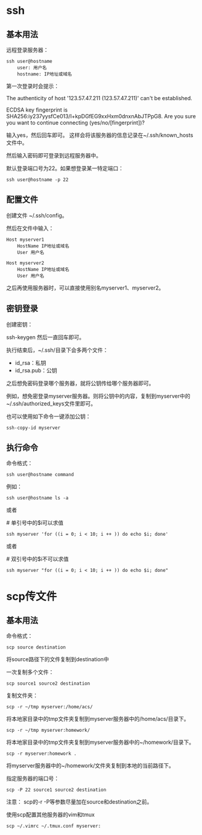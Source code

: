 # ssh
## 基本用法
远程登录服务器：

    ssh user@hostname
        user: 用户名
        hostname: IP地址或域名

第一次登录时会提示：

The authenticity of host '123.57.47.211 (123.57.47.211)' can't be established.

ECDSA key fingerprint is SHA256:iy237yysfCe013/l+kpDGfEG9xxHxm0dnxnAbJTPpG8.
Are you sure you want to continue connecting (yes/no/[fingerprint])?

输入yes，然后回车即可。
这样会将该服务器的信息记录在~/.ssh/known_hosts文件中。

然后输入密码即可登录到远程服务器中。

默认登录端口号为22。如果想登录某一特定端口：

    ssh user@hostname -p 22

## 配置文件

创建文件 ~/.ssh/config。

然后在文件中输入：

    Host myserver1
        HostName IP地址或域名
        User 用户名

    Host myserver2
        HostName IP地址或域名
        User 用户名
之后再使用服务器时，可以直接使用别名myserver1、myserver2。

## 密钥登录

创建密钥：

ssh-keygen
然后一直回车即可。

执行结束后，~/.ssh/目录下会多两个文件：

+ id_rsa：私钥
+ id_rsa.pub：公钥

之后想免密码登录哪个服务器，就将公钥传给哪个服务器即可。

例如，想免密登录myserver服务器。则将公钥中的内容，复制到myserver中的~/.ssh/authorized_keys文件里即可。

也可以使用如下命令一键添加公钥：

    ssh-copy-id myserver
## 执行命令
命令格式：

    ssh user@hostname command
例如：

    ssh user@hostname ls -a
或者

\# 单引号中的$i可以求值

    ssh myserver 'for ((i = 0; i < 10; i ++ )) do echo $i; done'
或者

\# 双引号中的$i不可以求值

    ssh myserver "for ((i = 0; i < 10; i ++ )) do echo $i; done"

# scp传文件
## 基本用法
命令格式：

    scp source destination

将source路径下的文件复制到destination中

一次复制多个文件：

    scp source1 source2 destination
复制文件夹：

    scp -r ~/tmp myserver:/home/acs/
将本地家目录中的tmp文件夹复制到myserver服务器中的/home/acs/目录下。

    scp -r ~/tmp myserver:homework/
将本地家目录中的tmp文件夹复制到myserver服务器中的~/homework/目录下。

    scp -r myserver:homework .
将myserver服务器中的~/homework/文件夹复制到本地的当前路径下。

指定服务器的端口号：

    scp -P 22 source1 source2 destination
注意： scp的-r -P等参数尽量加在source和destination之前。


使用scp配置其他服务器的vim和tmux

    scp ~/.vimrc ~/.tmux.conf myserver:
